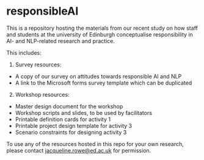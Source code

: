# responsibleAI
This is a repository hosting the materials from our recent study on how staff and students at the university of Edinburgh conceptualise responsibility in AI- and NLP-related research and practice. 

This includes:
1. Survey resources:
- A copy of our survey on attitudes towards responsible AI and NLP
- A link to the Microsoft forms survey template which can be duplicated

2. Workshop resources:
- Master design document for the workshop
- Workshop scripts and slides, to be used by facilitators
- Printable definition cards for activity 1
- Printable project design template for activity 3
- Scenario constraints for designing activity 3


To use any of the resources hosted in this repo for your own research, please contact jacqueline.rowe@ed.ac.uk for permission. 
